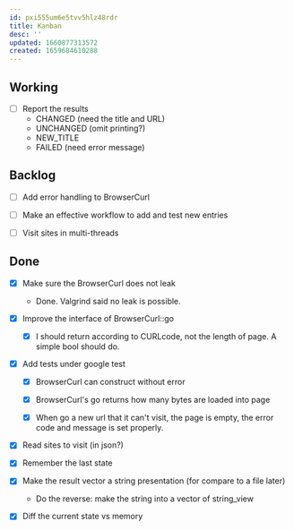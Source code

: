 ```yaml
---
id: pxi555um6e5tvv5hlz48rdr
title: Kanban
desc: ''
updated: 1660877313572
created: 1659684610288
---
```


## Working

- [ ] Report the results
  - CHANGED (need the title and URL)
  - UNCHANGED (omit printing?)
  - NEW_TITLE
  - FAILED (need error message)

## Backlog

- [ ] Add error handling to BrowserCurl

- [ ] Make an effective workflow to add and test new entries

- [ ] Visit sites in multi-threads

## Done

- [x] Make sure the BrowserCurl does not leak
  - Done. Valgrind said no leak is possible.

- [x] Improve the interface of BrowserCurl::go
  - [x] I should return according to CURLcode, not the length of page. A simple bool should do.

- [x] Add tests under google test
  - [x] BrowserCurl can construct without error
  - [x] BrowserCurl's go returns how many bytes are loaded into page
  - [x] When go a new url that it can't visit, the page is empty, the error code and message is set properly.


- [x] Read sites to visit (in json?)
- [x] Remember the last state
- [x] Make the result vector a string presentation (for compare to a file later)
  - Do the reverse: make the string into a vector of string_view
- [x] Diff the current state vs memory
